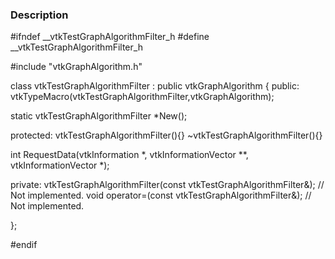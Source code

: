 ### Description
<source lang="cpp">
#ifndef __vtkTestGraphAlgorithmFilter_h
#define __vtkTestGraphAlgorithmFilter_h

#include "vtkGraphAlgorithm.h"

class vtkTestGraphAlgorithmFilter : public vtkGraphAlgorithm 
{
public:
  vtkTypeMacro(vtkTestGraphAlgorithmFilter,vtkGraphAlgorithm);
  
  static vtkTestGraphAlgorithmFilter *New();
	
protected:
  vtkTestGraphAlgorithmFilter(){}
  ~vtkTestGraphAlgorithmFilter(){}
  
  int RequestData(vtkInformation *, vtkInformationVector **, vtkInformationVector *);

private:
  vtkTestGraphAlgorithmFilter(const vtkTestGraphAlgorithmFilter&);  // Not implemented.
  void operator=(const vtkTestGraphAlgorithmFilter&);  // Not implemented.

};

#endif
</source>

